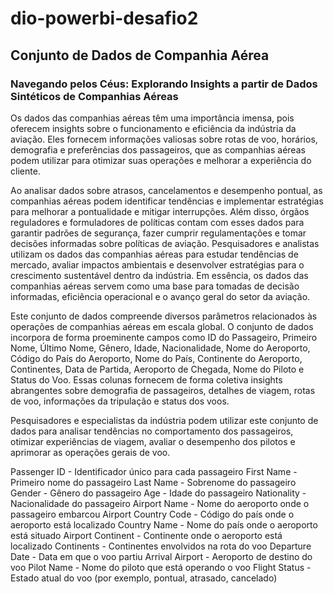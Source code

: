 # dio-powerbi-desafio2

## Conjunto de Dados de Companhia Aérea

### Navegando pelos Céus: Explorando Insights a partir de Dados Sintéticos de Companhias Aéreas


Os dados das companhias aéreas têm uma importância imensa, pois oferecem insights sobre o funcionamento e eficiência da indústria da aviação. Eles fornecem informações valiosas sobre rotas de voo, horários, demografia e preferências dos passageiros, que as companhias aéreas podem utilizar para otimizar suas operações e melhorar a experiência do cliente.

Ao analisar dados sobre atrasos, cancelamentos e desempenho pontual, as companhias aéreas podem identificar tendências e implementar estratégias para melhorar a pontualidade e mitigar interrupções. Além disso, órgãos reguladores e formuladores de políticas contam com esses dados para garantir padrões de segurança, fazer cumprir regulamentações e tomar decisões informadas sobre políticas de aviação. Pesquisadores e analistas utilizam os dados das companhias aéreas para estudar tendências de mercado, avaliar impactos ambientais e desenvolver estratégias para o crescimento sustentável dentro da indústria. Em essência, os dados das companhias aéreas servem como uma base para tomadas de decisão informadas, eficiência operacional e o avanço geral do setor da aviação.


Este conjunto de dados compreende diversos parâmetros relacionados às operações de companhias aéreas em escala global. O conjunto de dados incorpora de forma proeminente campos como ID do Passageiro, Primeiro Nome, Último Nome, Gênero, Idade, Nacionalidade, Nome do Aeroporto, Código do País do Aeroporto, Nome do País, Continente do Aeroporto, Continentes, Data de Partida, Aeroporto de Chegada, Nome do Piloto e Status do Voo. Essas colunas fornecem de forma coletiva insights abrangentes sobre demografia de passageiros, detalhes de viagem, rotas de voo, informações da tripulação e status dos voos.

Pesquisadores e especialistas da indústria podem utilizar este conjunto de dados para analisar tendências no comportamento dos passageiros, otimizar experiências de viagem, avaliar o desempenho dos pilotos e aprimorar as operações gerais de voo.


Passenger ID - Identificador único para cada passageiro
First Name - Primeiro nome do passageiro
Last Name - Sobrenome do passageiro
Gender - Gênero do passageiro
Age - Idade do passageiro
Nationality - Nacionalidade do passageiro
Airport Name - Nome do aeroporto onde o passageiro embarcou
Airport Country Code - Código do país onde o aeroporto está localizado
Country Name - Nome do país onde o aeroporto está situado
Airport Continent - Continente onde o aeroporto está localizado
Continents - Continentes envolvidos na rota do voo
Departure Date - Data em que o voo partiu
Arrival Airport - Aeroporto de destino do voo
Pilot Name - Nome do piloto que está operando o voo
Flight Status - Estado atual do voo (por exemplo, pontual, atrasado, cancelado)
